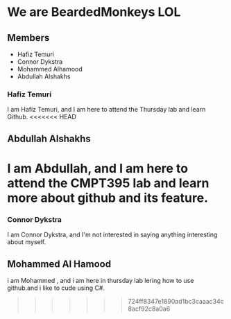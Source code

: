 # We are BeardedMonkeys LOL

## Members
- Hafiz Temuri
- Connor Dykstra
- Mohammed Alhamood
- Abdullah Alshakhs

### Hafiz Temuri
I am Hafiz Temuri, and I am here to attend the Thursday lab and learn Github.
<<<<<<< HEAD
## Abdullah Alshakhs
I am Abdullah, and I am here to attend the CMPT395 lab and learn more about github and its feature. 
=======

### Connor Dykstra
I am Connor Dykstra, and I'm not interested in saying anything interesting about myself.

## Mohammed Al Hamood
i am Mohammed , and i am here in thursday lab lering how to use github.and i like to cude using C#.
>>>>>>> 724ff8347e1890ad1bc3caaac34c8acf92c8a0a6
